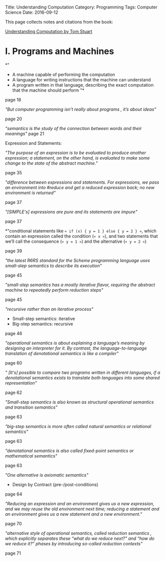 ﻿Title: Understanding Computation
Category: Programming
Tags: Computer Science
Date: 2016-09-12

This page collects notes and citations from the book:

[Understanding Computation by Tom Stuart](http://computationbook.com/)



# I. Programs and Machines

*"
- A machine capable of performing the computation
- A language for writing instructions that the machine can understand
- A program written in that language, describing the exact computation that the machine should perform
"*

page 18

*"But computer programming isn’t really about programs , it’s about ideas"*

page 20

*"semantics is the study of the connection between words and their meanings"*
page 21


Expression and Statements:

*"The purpose of an expression is to be evaluated to produce another expression; a statement, on the other hand, is evaluated to make some change to the state of the abstract machine."*

page 35

*"difference between expressions and statements. For expressions, we pass an environment into #reduce and get a reduced expression back; no new environment is returned"*

page 37

*"[SIMPLE's] expressions are pure and its statements are impure"*

page 37


*"conditional statements like `« if (x) { y = 1 } else { y = 2 } »`, which contain an expression called the condition (`« x »`), and two statements that we’ll call the consequence (`« y = 1 »`) and the alternative (`« y = 2 »`)

page 39

*"the latest R6RS standard for the Scheme programming language uses small-step semantics to describe its execution"*

page 45

*"small-step semantics has a mostly iterative flavor, requiring the abstract machine to repeatedly perform reduction steps"*

page 45

*"recursive rather than an iterative process"*

- Small-step semantics: iterative
- Big-step semantics: recursive

page 46

*"operational semantics is about explaining a language’s meaning by designing an interpreter for it. By contrast, the language-to-language translation of denotational semantics is like a compiler"*

page 60

*" [It's] possible to compare two programs written in different languages, if a denotational semantics exists to translate both languages into some shared representation"*

page 62

*"Small-step semantics is also known as structural operational semantics and transition semantics"*

page 63

*"big-step semantics is more often called natural semantics or relational semantics"*

page 63

*"denotational semantics is also called fixed-point semantics or mathematical semantics"*

page 63

*"One alternative is axiomatic semantics"*

- Design by Contract (pre-/post-conditions)

page 64

*"Reducing an expression and an environment gives us a new expression, and we may reuse the old environment next time; reducing a statement and an environment gives us a new statement and a new environment."*

page 70

*"alternative style of operational semantics, called reduction semantics , which explicitly separates these “what do we reduce next?” and “how do we reduce it?” phases by introducing so-called reduction contexts"*

page 71


<!-- TODO: continue here


each finite automaton has a hardcoded collection of rules that determine how it should move from one state to another in response to input

July 24, 2016
73





finite automata also have a rudimentary way of producing output

July 24, 2016
74





deterministic

July 24, 2016
75





it’s always absolutely certain which state it will end up in

July 24, 2016
75





a string is accepted if there’s some way for the NFA to end up in an accept state by following some of its rules—that is, if finishing in an accept state is possible , even if it’s not inevitable.

July 29, 2016
81





The collection of strings that are accepted by a particular machine is called a language : we say that the machine recognizes that language.

July 29, 2016
82





those languages that can be recognized by finite automata are called regular languages

July 29, 2016
82





introducing another machine feature called free moves. These are rules that the machine may spontaneously follow without reading any input

July 30, 2016
88





The characters read by finite automata are usually called symbols , the rules for moving between states are called transitions , and the collection of rules making up a machine is called a transition function (or sometimes transition relation for NFAs)

July 31, 2016
91





NFA with free moves is known as an NFA-ε, and free moves themselves are usually called ε-transitions .

July 31, 2016
91





it’s possible to convert any regular expression into an equivalent NFA—every string matched by the regular expression is accepted by the NFA, and vice versa—and then match a string by feeding it to a simulation of that NFA to see whether it gets accepted.

July 31, 2016
92





An empty regular expression. This matches the empty string and nothing else. A regular expression containing a single, literal character. For example, a and b are regular expressions that match only the strings 'a' and 'b' respectively.

July 31, 2016
92





combine them to build more complex expressions: Concatenate two patterns. We can concatenate the regular expressions a and b to get the regular expression ab , which only matches the string 'ab' . Choose between two patterns, written by joining them with the | operator. We can join the regular expressions a or b to get the regular expression a|b , which matches the strings 'a' and 'b' . Repeat a pattern zero or more times, written by suffixing it with the * operator. We can suffix the regular expression a to get a* , which matches the strings 'a' , 'aa' , 'aaa' , and so on, as well as the empty string '' (i.e., zero repetitions).

July 31, 2016
92





the * operator to bind more tightly than concatenation, which in turn binds more tightly than the | operator.

July 31, 2016
94





Any two NFAs can be concatenated by turning every accept state from the first NFA into a nonaccept state and connecting it to the start state of the second NFA with a free move

August 2, 2016
97





The start state of the first NFA The accept states of the second NFA All the rules from both NFAs Some extra free moves to connect each of the first NFA’s old accept states to the second NFA’s old start state

August 2, 2016
98





A new start state All the accept states from both NFAs All the rules from both NFAs Two extra free moves to connect the new start state to each of the NFA’s old start states

August 2, 2016
100





A new start state, which is also an accept state All the accept states from the old NFA All the rules from the old NFA Some extra free moves to connect each of the old NFA’s accept states to its old start state Another extra free move to connect the new start state to the old start state

August 2, 2016
101





Free moves are useful for this conversion because they provide an unobtrusive way to glue together smaller machines into larger ones without affecting the behavior of any of the components.

August 2, 2016
102





Nondeterminism and free moves make it easier to design finite state machines to perform specific jobs—we’ve

August 2, 2016
105





it’s possible to convert any nondeterministic finite automaton into a deterministic one that accepts exactly the same strings

August 2, 2016
105





stack , a last-in first-out data structure

August 4, 2016
121





A finite state machine with a built-in stack is called a pushdown automaton (PDA), and when that machine’s rules are deterministic, we call it a deterministic pushdown automaton (DPDA).

August 4, 2016
122





a PDA rule into five parts: The current state of the machine The character that must be read from the input (optional) The next state of the machine The character that must be popped off the stack The sequence of characters to push onto the stack after the top character has been popped off

August 4, 2016
123





The assumption is that a PDA will always pop the top character off the stack, and then push some other characters onto the stack, every time it follows a rule. Each rule declares which character it wants to pop, and the rule will only apply when that character is on the top of the stack; if the rule wants that character to stay on the stack instead of getting popped, it can include it in the sequence of characters that get pushed back on afterward.

August 4, 2016
123





bottom of the stack—the dollar sign, $ , is a popular choice

August 4, 2016
124





there are two important things to know about a pushdown automaton at each step of its computation: what its current state is, and what the current contents of its stack are. If we use the word configuration to refer to this combination of a state and a stack, we can talk about a pushdown automaton moving from one configuration to another as it reads input characters,

August 17, 2016
126





there isn’t an NPDA-to-DPDA algorithm.

August 10, 2016
139





Lexical analysis Read a raw string of characters and turn it into a sequence of tokens . Each token represents an individual building block of program syntax, like “variable name,” “opening bracket,” or “ while keyword.” A lexical analyzer uses a language-specific set of rules called a lexical grammar to decide which sequences of characters should produce which tokens. This stage deals with messy character-level details like variable-naming rules, comments, and whitespace, leaving a clean sequence of tokens for the next stage to consume.

August 10, 2016
139





Syntactic analysis Read a sequence of tokens and decide whether they represent a valid program according to the syntactic grammar of the language being parsed. If the program is valid, the syntactic analyzer may produce additional information about its structure (e.g., a parse tree).

August 10, 2016
140





context-free grammar (CFG)

August 14, 2016
143





Each rule has a symbol on the lefthand side and one or more sequences of symbols and tokens on the right.

August 14, 2016
143





The technique for converting a CFG into a PDA works like this:

August 14, 2016
143





Pick a character to represent each symbol from the grammar

August 14, 2016
143





Use the PDA’s stack to store characters that represent grammar symbols

August 14, 2016
144





and tokens

August 14, 2016
144





When the PDA starts, have it immediately push a symbol onto the stack to represent the structure it’s trying to recognize.

August 14, 2016
144





Translate the grammar rules into PDA rules that expand symbols on the top of the stack without reading any input. Each grammar rule describes how to expand a single symbol into a sequence of other symbols and tokens

August 14, 2016
144





Give every token character a PDA rule that reads that character from the input and pops it off the stack

August 14, 2016
145





These token rules work in opposition to the symbol rules. The symbol rules tend to make the stack larger, sometimes pushing several characters to replace the one that’s been popped; the token rules always make the stack smaller, consuming input as they go.

August 14, 2016
145





Finally, make a PDA rule that will allow the machine to enter an accept state if the stack becomes empty

August 14, 2016
145





the symbol rules repeatedly expand the symbol on the top of the stack until it gets replaced by a token, then the token rules consume the stack (and the input) until they hit a symbol. This back and forth eventually results in an empty stack as long as the input string can be generated by the grammar rules.

August 16, 2016
146





The unlimited storage provided by a stack lets a PDA remember arbitrary amounts of information during a computation and refer back to it later.

August 16, 2016
148





There’s a feedback loop between the rules and the stack—the contents of the stack affect which rules the machine can follow, and following a rule will affect the stack contents—which allows a PDA to store away information on the stack that will influence its future execution.

August 16, 2016
148





LL parsing . The first L stands for “left-to-right,” because the input string is read in that direction, and the second L stands for “left derivation,” because it’s always the leftmost (i.e., uppermost) symbol on the stack that gets expanded.

August 16, 2016
151





unified rule format has five parts: The current state of the machine The character that must appear at the tape head’s current position The next state of the machine The character to write at the tape head’s current position The direction (left or right) in which to move the head after writing to the tape

August 17, 2016
156





we don’t have to worry about free moves, because Turing machines don’t have them.

August 17, 2016
160





A Turing machine’s next action is chosen according to its current state and the character currently underneath its tape head, so a deterministic machine can only have one rule for each combination of state and character—the “no contradictions” rule—in order to prevent any ambiguity over what its next action will be.

August 17, 2016
160





implicit stuck state that the machine can go into when no rule applies,

August 17, 2016
160





does adding nondeterminism [ 38 ] make a Turing machine more powerful? In this case the answer is no: a nondeterministic Turing machine can’t do any more than a deterministic one. Pushdown automata are the exception here, because both DFAs and DTMs have enough power to simulate their nondeterministic counterparts. A single state of a finite automaton can be used to represent a combination of many states, and a single Turing machine tape can be used to store the contents of many tapes, but a single pushdown automaton stack can’t represent many possible stacks at once.

August 21, 2016
166





can we design a single machine that can read a program from its input and then do whatever job the program specifies? Perhaps unsurprisingly, a Turing machine is powerful enough to read the description of a simple machine from its tape—a deterministic finite automaton, say—and then run a simulation of that machine to find out what it does.

August 22, 2016
176





we are able to design a machine that can simulate any other DTM by reading its rules, accept states, and initial configuration from the tape and stepping through its execution, essentially acting as a Turing machine rulebook interpreter. A machine that does this is called a universal Turing machine (UTM).

August 22, 2016
177





We can write software—an encoded description of a Turing machine—onto a tape, feed that tape to the UTM, and have our software executed to produce the behavior we want.

August 22, 2016
177





One challenge is that every Turing machine has a finite number of states and a finite number of different characters it can store on its tape, with both of these numbers being fixed in advance by its rulebook, and a UTM is no exception.

August 22, 2016
178




II. Computation and Computability



As programmers we work with languages and machines that are designed to fit our mental models of the world, and we expect them to come equipped with features that make it easy to translate our ideas into implementations. These human-centered designs are motivated by convenience rather than necessity

August 22, 2016
182





hard theoretical constraints: certain problems just can’t be solved by any computer, no matter how fast and efficient it is.

August 22, 2016
182





Each number corresponds to a unique way of repeating an action: the number one corresponds to just performing the action; the number two corresponds to performing it and then performing it again; and so on. The number zero, unsurprisingly, corresponds to not performing the action at all.

August 22, 2016
189





Church encoding after Alonzo Church, the inventor of the lambda calculus

August 22, 2016
190





conversion:def to_integer(proc) proc[-> n { n + 1 }][0] endThis method takes a proc that represents a number and calls it with another proc (which just increments its argument) and the native Ruby number 0.

Church numeral to int conversion

August 22, 2016
191





def to_integer(proc) proc[-> n { n + 1 }][0] endThis method takes a proc that represents a number and calls it with another proc (which just increments its argument) and the native Ruby number 0.

August 22, 2016
191





def to_integer(proc) proc[-> n { n + 1 }][0] endThis method takes a proc that represents a number and calls it with another proc (which just increments its argument) and the native Ruby number 0

Conversion of Church numerals

August 22, 2016
191





def to_boolean(proc) proc[true][false] endThis works by taking a proc that represents a Boolean and calling it with true as its first argument and false as its second. TRUE just returns its first argument, so to_boolean(TRUE) will return true, and likewise for FALSE:

Converting Church booleans

August 22, 2016
193





In languages like Ruby, the if - else statement is nonstrict (or lazy ): we give it a condition and two blocks, and it evaluates the condition to decide which of the two blocks to evaluate and return—it never evaluates both.

August 25, 2016
200





evaluates both arguments before IF gets a chance to decide which one to return.

August 25, 2016
200





we can easily implement lists that calculate their contents on the fly, also known as streams . In fact, there’s no reason why streams even need to be finite, because the calculation only has to generate the list contents as they’re consumed

August 25, 2016
215





defining a data structure in terms of itself might seem weird and unusual; in this setting, they’re exactly the same thing, and the Z combinator makes both completely legitimate.

August 25, 2016
216





defining a data structure in terms of itself might seem weird and unusual; in this setting, they’re exactly the same thing, and the Z combinator makes both completely legitimate.

August 25, 2016
216





Function calls are the only thing that actually happens when a lambda calculus program is evaluated,

August 29, 2016
225





function calls are the only kind of syntax that can be reduced.

August 29, 2016
225





You might protest that 3 - 5 = 0 isn’t called “subtraction” where you come from, and you’d be right: the technical name for this operation is “ monus ,” because the nonnegative integers under addition form a commutative monoid instead of a proper abelian group .

August 25, 2016
229





Even though any individual Turing machine has a hardcoded rulebook, the universal Turing machine demonstrates that it’s possible to design a device that can adapt to arbitrary tasks by reading instructions from a tape. These instructions are effectively a piece of software that controls the operation of the machine’s hardware, just like in the general-purpose programmable computers we use every day.

August 29, 2016
231





a Turing machine can act as an interpreter for the lambda calculus by storing a representation of a lambda calculus expression on the tape and repeatedly updating it according to a set of reduction rules,

August 29, 2016
234





Since every Turing machine can be simulated by a lambda calculus program, and every lambda calculus program can be simulated by a Turing machine, the two systems are exactly equivalent in power.

August 29, 2016
234





partial recursive functions are programs that are constructed from four fundamental building blocks in different combinations.

August 29, 2016
235





The first two building blocks are called zero and increment

August 29, 2016
235





third building block, #recurse

August 29, 2016
235





#recurse is just a template for defining a certain kind of recursive function.

August 29, 2016
235





The programs that we can assemble out of #zero , #increment , and #recurse are called the primitive recursive functions. All primitive recursive functions are total : regardless of their inputs, they always halt and return an answer. This is because #recurse is the only legitimate way to define a recursive method, and #recurse always halts: each recursive call makes the last argument closer to zero, and when it inevitably reaches zero, the recursion will stop.

August 29, 2016
237





However, we can’t simulate the full execution of an arbitrary Turing machine with primitive recursive functions, because some Turing machines loop forever, so primitive recursive functions aren’t universal.

August 29, 2016
237





To get a truly universal system we have to add a fourth fundamental operation, #minimize :

August 29, 2016
237





#minimize takes a block and calls it repeatedly with a single numeric argument. For the first call, it provides 0 as the argument, then 1 , then 2 , and keeps calling the block with larger and larger numbers until it returns zero.

August 29, 2016
237





By adding #minimize to #zero , #increment , and #recurse , we can build many more functions—all the partial recursive functions—including ones that don’t always halt.

August 29, 2016
238





With #minimize , it’s possible to fully simulate a Turing machine by repeatedly calling the primitive recursive function that performs a single simulation step. The simulation will continue until the machine halts—and if that never happens, it’ll run forever.

August 29, 2016
238





The SKI calculus is even simpler, with only two kinds of expression—calls and alphabetic symbols —and much easier rules. All of its power comes from the three special symbols S , K , and I (called combinators ), each of which has its own reduction rule: Reduce S[ a ][ b ][ c ] to a [ c ][ b [ c ]] , where a , b , and c can be any SKI calculus expressions. Reduce K[ a ][ b ] to a . Reduce I[ a ] to a .

August 29, 2016
239





The SKI calculus can produce surprisingly complex behavior with its three simple rules—so complex, in fact, that it turns out to be universal.

August 31, 2016
243





Although the SKI calculus has three combinators, the I combinator is actually redundant. There are many expressions containing only S and K that do the same thing as I

September 2, 2016
245





S[K][K] has the same behavior as I , and in fact, that’s true for any SKI expression of the form S[K][ whatever ] . The I combinator is syntactic sugar that we can live without; just the two combinators S and K are enough for universality.

September 2, 2016
246





iota ( ɩ ) is an extra combinator that can be added to the SKI calculus. Here is its reduction rule: Reduce ɩ[ a ] to a [S][K] .

September 2, 2016
246





a language called Iota whose programs only use the ɩ combinator. Although it only has one combinator, Iota is a universal language,

September 2, 2016
246





We can convert an SKI expression to Iota by applying these substitution rules: Replace S with ɩ[ɩ[ɩ[ɩ[ɩ]]]] . Replace K with ɩ[ɩ[ɩ[ɩ]]] . Replace I with ɩ[ɩ] .

September 2, 2016
246





a tag system operates on a string by repeatedly adding new characters to the end of the string and removing them from the beginning.

September 2, 2016
248





A tag system’s description has two parts: first, a collection of rules, where each rule specifies some characters to append to the string when a particular character appears at the beginning—“when

September 2, 2016
249





instance; and second, a number, called the deletion number , which specifies how many characters to delete from the beginning of the string after a rule has been followed.

September 2, 2016
249





Having a deletion number greater than 1 is essential for making this tag system work. Because every second character triggers a rule, we can influence the system’s behavior by arranging for certain characters to appear (or not appear) in these trigger positions.

September 2, 2016
254





Building a Turing machine simulation on top of something as simple as a tag system involves a lot of detail,

September 2, 2016
255





Cyclic tag systems are extremely limited—they have inflexible rules, only two characters, and the lowest possible deletion number—but surprisingly, it’s still possible to use them to simulate any tag system.

September 2, 2016
260





The term Turing complete is often used to describe a system or programming language that can simulate any Turing machine.

August 25, 2016
271





The practical purpose of a computing machine is to perform algorithms . An algorithm is a list of instructions describing some process for turning an input value into an output value, as long as those instructions fulfill certain criteria:

September 3, 2016
274





Finiteness There are a finite number of instructions.

September 3, 2016
274





Simplicity Each instruction is simple enough that it can be performed by a person with a pencil and paper without using any ingenuity.

September 3, 2016
274





Termination A person following the instructions will finish within a finite number of steps for any input.

September 3, 2016
274





Correctness A person following the instructions will produce the right answer for any input.

September 3, 2016
274





can any algorithm be turned into instructions suitable for execution by a machine?

September 3, 2016
276





there’s a real difference between the abstract, intuitive idea of an algorithm and the concrete, logical implementation of that algorithm within a computational system. Could there ever be an algorithm so large, complex, and unusual that its essence can’t be captured by an unthinking mechanical process?

September 3, 2016
276





the question is philosophical rather than scientific

September 3, 2016
276





The idea that any algorithm can be performed by a machine—specifically a deterministic Turing machine—is called the Church–Turing thesis , and although it’s just a conjecture rather than a proven fact, it has enough evidence in its favor to be generally accepted as true.

September 3, 2016
277





programs can be represented as data so that they can be used as input to other programs; it’s the unification of code and data that makes software possible in the first place.

September 3, 2016
279





any system that’s powerful enough to be universal will inevitably allow us to construct computations that loop forever without halting.

September 3, 2016
281





So why must every universal system bring nontermination along for the ride?

September 3, 2016
283





it’s impossible to remove features (e.g., while loops) from a programming language in a way that prevents us from writing nonhalting programs while keeping the language powerful enough to be universal.

September 3, 2016
287





Languages that have been carefully designed to ensure that their programs must always halt are called total programming languages , as opposed to the more conventional partial programming languages whose programs sometimes halt with an answer and sometimes don’t. Total programming languages are still very powerful and capable of expressing many useful computations, but one thing they can’t do is interpret themselves.

September 3, 2016
287





a fundamental mathematical result called Kleene’s second recursion theorem , which guarantees that any program can be converted into an equivalent one that is able to calculate its own source code.

September 3, 2016
288





A decision problem is any question with a yes or no answer

September 4, 2016
293





A decision problem is decidable (or computable ) if there’s an algorithm that’s guaranteed to solve it in a finite amount of time for any possible input. The Church–Turing thesis claims that every algorithm can be performed by a Turing machine, so for a problem to be decidable, we have to be able to design a Turing machine that always produces the correct answer and always halts if we let it run for long enough.

September 4, 2016
293





There are many decision problems— infinitely many—and it turns out that a lot of them are undecidable: there is no guaranteed-to-halt algorithm for solving them. Each of these problems is undecidable not because we just haven’t found the right algorithm for it yet, but because the problem itself is fundamentally impossible to solve for some inputs, and we can even prove that no suitable algorithm will ever be found.

September 4, 2016
294





the halting problem, is the task of deciding whether the execution of a particular Turing machine with a particular initial tape will ever halt.

September 5, 2016
295





This is Rice’s theorem : any nontrivial property of program behavior is undecidable, because the halting problem can always be reduced to the problem of deciding whether that property is true; if we could invent an algorithm for deciding that property, we’d be able to use it to build another algorithm that decides the halting problem, and that’s impossible.

September 5, 2016
304





Any system with enough power to be self-referential can’t correctly answer every question about itself. [ 83 ]

September 6, 2016
308





every pushdown automaton has an equivalent context-free grammar and vice versa; any CFG can be rewritten in Chomsky normal form ; and any CFG in that form must take exactly 2 n − 1 steps to generate a string of length n .

September 4, 2016
312





The main idea of abstract interpretation is to use an abstraction , a model of the real problem that discards enough detail to make it manageable—perhaps by making it smaller, simpler, or by eliminating unknowns—but that also retains enough detail to make its solution relevant to the original problem.

September 6, 2016
315





A lot of the time, it’s fine for a result to be imprecise, but for an abstraction to be useful, it’s important that this imprecision is safe . Safety means that the abstraction always tells the truth: the result of an abstract computation must agree with the result of its concrete counterpart. If not, the abstraction is giving us unreliable information and is probably worse than useless.

September 7, 2016
321





dynamic semantics of programming languages, a way of specifying the meaning of code when it’s executed; a language’s static semantics tells us about properties of programs that we can investigate without executing them. The classic example of static semantics is a type system

September 8, 2016
327





From the perspective of someone designing the static semantics, it’s also more difficult to handle a language where variables can change their types.

September 8, 2016
334





Fundamentally, there is a tension between the restrictiveness of a type system and the expressiveness of the programs we can write within it.

September 8, 2016
334





A good type system finds an acceptable compromise between restrictiveness and expressiveness, ruling out enough problems to be worthwhile without getting in the way, while being simple enough for programmers to understand.

September 8, 2016
334





September 9, 2016
338





Any information we get from the type system has to be taken with a pinch of salt, and we have to pay attention to its limitations when deciding how much faith to put in it. A successful execution of a program’s static semantics doesn’t mean “this program will definitely work,” only “this program definitely won’t fail in a particular way.” It would be great to have an automated system that can tell us that a program is free of any conceivable kind of bug or error, but as we saw in Chapter 8 , the universe just isn’t that convenient.

September 9, 2016
338





Formally, abstract interpretation is a mathematical technique where different semantics for the same language are connected together by functions that convert collections of concrete values into abstract ones and vice versa, allowing the results and properties of abstract programs to be understood in terms of concrete ones.

September 9, 2016
338





Java has a type and effect system that tracks not only the types of methods’ arguments and return values but also which checked exceptions can be thrown by the body of the method (throwing an exception is an effect ), which is used to ensure that all possible exceptions are either handled or explicitly propagated.

September 9, 2016
339




A. Afterword



Every computer program is a mathematical object. Syntactically a program is just a large number; semantically it can represent a mathematical function, or a hierarchical structure which can be manipulated by formal reduction rules. This means that many techniques and results from mathematics, like Kleene’s recursion theorem or Gödel’s incompleteness theorem, can equally be applied to programs.

September 9, 2016
341





Computation, which we initially described as just “what a computer does,” has turned out to be something of a force of nature. It’s tempting to think of computation as a sophisticated human invention that can only be performed by specially-designed systems with many complicated parts, but it also shows up in systems that don’t seem complex enough to support it. So computation isn’t a sterile, artificial process that only happens inside a microprocessor, but rather a pervasive phenomenon that crops up in many different places and in many different ways.

September 9, 2016
341





Computation is not all-or-nothing. Different machines have different amounts of computational power, giving us a continuum of usefulness: DFAs and NFAs have limited capabilities, DPDAs are more powerful, NPDAs more powerful still, and Turing machines are the most powerful we know of.

September 9, 2016
341


-->
